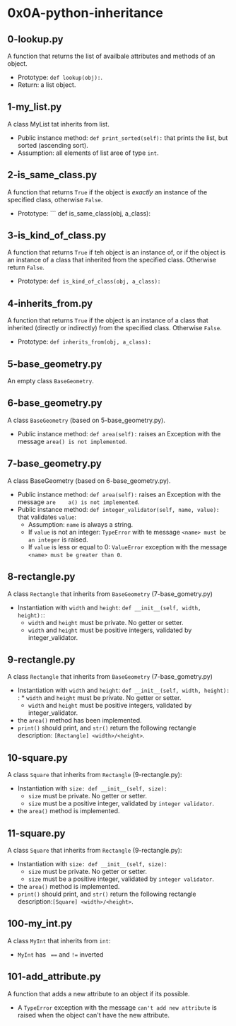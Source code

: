 # 0x0A-python-inheritance


## 0-lookup.py

A function that returns the list of availbale attributes and methods of an object.

- Prototype: ``` def lookup(obj): ```.
- Return: a list object.

## 1-my_list.py

A class MyList tat inherits from list.

- Public instance method: ``` def print_sorted(self): ``` that prints the list, but sorted (ascending sort).
- Assumption: all elements of list aree of type ``` int ```.

## 2-is_same_class.py

A function that returns ``` True ``` if the object is *exactly* an instance of the specified class, otherwise ``` False ```.

- Prototype: ``` def is_same_class(obj, a_class):
## 3-is_kind_of_class.py
A function that returns ``` True ``` if teh object is an instance of, or if the object is an instance of a class that inherited from the specified class. Otherwise return ``` False ```.
- Prototype: ``` def is_kind_of_class(obj, a_class): ```
## 4-inherits_from.py
A function that returns ``` True ``` if the object is an instance of a class that inherited (directly or indirectly) from the specified class. Otherwise ``` False ```.
- Prototype: ``` def inherits_from(obj, a_class): ```

## 5-base_geometry.py

An empty class ``` BaseGeometry ```.

## 6-base_geometry.py

A class ``` BaseGeometry ``` (based on 5-base_geometry.py).

- Public instance method: ``` def area(self): ``` raises an Exception with the message ``` area() is not implemented ```.

## 7-base_geometry.py

A class BaseGeometry (based on 6-base_geometry.py).

- Public instance method: ``` def area(self): ``` raises an Exception with the message ``` are    a() is not implemented ```.
- Public instance method: ```def integer_validator(self, name, value):``` that validates ``` value ```:
	* Assumption: ``` name ``` is always a string.
	* If ``` value ``` is not an integer: ``` TypeError ``` with te message ``` <name> must be an integer ``` is raised.
	* If ``` value ``` is less or equal to 0: ``` ValueError ``` exception with the message ``` <name> must be greater than 0 ```.

## 8-rectangle.py

A class ``` Rectangle ``` that inherits from ``` BaseGeometry ``` (7-base_gometry.py)

- Instantiation with ``` width ``` and ``` height ```: ``` def __init__(self, width, height): ```:
	* ``` width ``` and ``` height ``` must be private. No getter or setter.
	* ``` width ``` and ``` height ``` must be positive integers, validated by integer_validator.


## 9-rectangle.py

A class ``` Rectangle ``` that inherits from ``` BaseGeometry ``` (7-base_gometry.py)

- Instantiation with ``` width ``` and ``` height ```: ``` def __init__(self, width, height):     ```:
         * ``` width ``` and ``` height ``` must be private. No getter or setter.
	 * ``` width ``` and ``` height ``` must be positive integers, validated by integer_validator.
- the ``` area() ``` method has been implemented.
- ``` print() ``` should print, and ``` str() ``` return the following rectangle description: ``` [Rectangle] <width>/<height> ```.


## 10-square.py

A class ``` Square ``` that inherits from ``` Rectangle ``` (9-rectangle.py):

- Instantiation with ``` size: def __init__(self, size): ```
	* ``` size ``` must be private. No getter or setter.
	* ``` size ``` must be a positive integer, validated by ``` integer validator ```.
- the ``` area() ``` method is implemented.

## 11-square.py

A class ``` Square ``` that inherits from ``` Rectangle ``` (9-rectangle.py):

- Instantiation with ``` size: def __init__(self, size): ```
	* ``` size ``` must be private. No getter or setter.
	* ``` size ``` must be a positive integer, validated by ``` integer validator ```.
- the ``` area() ``` method is implemented.
- ``` print() ``` should print, and ``` str() ``` return the following rectangle description:``` [Square] <width>/<height> ```.

## 100-my_int.py

A class ``` MyInt ``` that inherits from ``` int ```:

- ``` MyInt ``` has ``` ==``` and ``` != ``` inverted

## 101-add_attribute.py

A function that adds a new attribute to an object if its possible.

- A ``` TypeError ``` exception with the message ``` can't add new attribute ``` is raised when the object can't have the new attribute.


